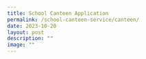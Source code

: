 ```yaml
---
title: School Canteen Application
permalink: /school-canteen-service/canteen/
date: 2023-10-20
layout: post
description: ""
image: ""
---
```


